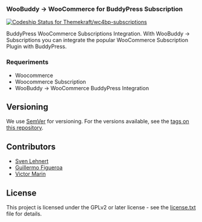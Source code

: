 ### WooBuddy -> WooCommerce for BuddyPress Subscription

[ ![Codeship Status for Themekraft/wc4bp-subscriptions](https://app.codeship.com/projects/1f22bd50-c645-0136-0350-6e7f85b89de5/status?branch=master)](https://app.codeship.com/projects/314497)

BuddyPress WooCommerce Subscriptions Integration. With WooBuddy -> Subscriptions you can integrate the popular WooCommerce Subscription Plugin with BuddyPress.

### Requeriments
* Woocommerce
* Woocommerce Subscription
* WooBuddy -> WooCommerce BuddyPress Integration

## Versioning
We use [SemVer](http://semver.org/) for versioning. For the versions available, see the [tags on this repository](https://github.com/gfirem/akamai-release-node/tags). 

## Contributors
* [Sven Lehnert](https://github.com/svenl77)
* [Guillermo Figueroa](https://github.com/gfirem)
* [Victor Marin](https://github.com/marin250189)

## License

This project is licensed under the GPLv2 or later license - see the [license.txt](LICENSE) file for details.
